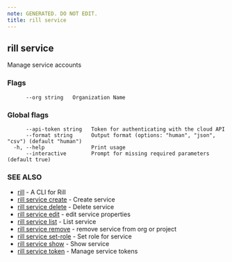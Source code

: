 ```yaml
---
note: GENERATED. DO NOT EDIT.
title: rill service
---
```

## rill service

Manage service accounts

### Flags

```
      --org string   Organization Name
```

### Global flags

```
      --api-token string   Token for authenticating with the cloud API
      --format string      Output format (options: "human", "json", "csv") (default "human")
  -h, --help               Print usage
      --interactive        Prompt for missing required parameters (default true)
```

### SEE ALSO

* [rill](../cli.md)	 - A CLI for Rill
* [rill service create](create.md)	 - Create service
* [rill service delete](delete.md)	 - Delete service
* [rill service edit](edit.md)	 - edit service properties
* [rill service list](list.md)	 - List service
* [rill service remove](remove.md)	 - remove service from org or project
* [rill service set-role](set-role.md)	 - Set role for service
* [rill service show](show.md)	 - Show service
* [rill service token](token/token.md)	 - Manage service tokens

